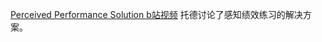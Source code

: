 [Perceived Performance Solution  ](https://frontendmasters.com/courses/web-perf/perceived-performance-solution/)
[b站视频](https://www.bilibili.com/video/BV1s34y1r7hB?p=4&vd_source=22af953ea4c09540ad1966711a2d53f0)
托德讨论了感知绩效练习的解决方案。
